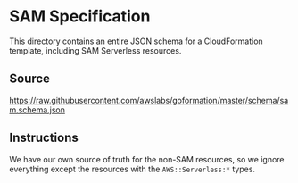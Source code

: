 # SAM Specification

This directory contains an entire JSON schema for a CloudFormation template, including SAM Serverless resources.

## Source

<https://raw.githubusercontent.com/awslabs/goformation/master/schema/sam.schema.json>

## Instructions

We have our own source of truth for the non-SAM resources, so we ignore everything except the
resources with the `AWS::Serverless:*` types.
